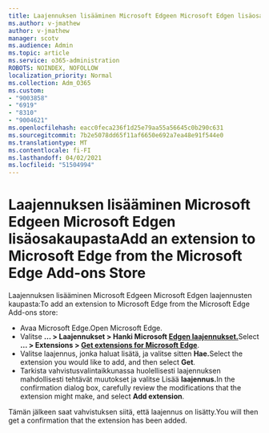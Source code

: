 ```yaml
---
title: Laajennuksen lisääminen Microsoft Edgeen Microsoft Edgen lisäosakaupasta
ms.author: v-jmathew
author: v-jmathew
manager: scotv
ms.audience: Admin
ms.topic: article
ms.service: o365-administration
ROBOTS: NOINDEX, NOFOLLOW
localization_priority: Normal
ms.collection: Adm_O365
ms.custom:
- "9003858"
- "6919"
- "8310"
- "9004621"
ms.openlocfilehash: eacc0feca236f1d25e79aa55a56645c0b290c631
ms.sourcegitcommit: 7b2e5078dd65f11af6650e692a7ea48e91f544e0
ms.translationtype: MT
ms.contentlocale: fi-FI
ms.lasthandoff: 04/02/2021
ms.locfileid: "51504994"
---
```

# <a name="add-an-extension-to-microsoft-edge-from-the-microsoft-edge-add-ons-store"></a><span data-ttu-id="94ba6-102">Laajennuksen lisääminen Microsoft Edgeen Microsoft Edgen lisäosakaupasta</span><span class="sxs-lookup"><span data-stu-id="94ba6-102">Add an extension to Microsoft Edge from the Microsoft Edge Add-ons Store</span></span>

<span data-ttu-id="94ba6-103">Laajennuksen lisääminen Microsoft Edgeen Microsoft Edgen laajennusten kaupasta:</span><span class="sxs-lookup"><span data-stu-id="94ba6-103">To add an extension to Microsoft Edge from the Microsoft Edge Add-ons store:</span></span>

- <span data-ttu-id="94ba6-104">Avaa Microsoft Edge.</span><span class="sxs-lookup"><span data-stu-id="94ba6-104">Open Microsoft Edge.</span></span>
- <span data-ttu-id="94ba6-105">Valitse **... > Laajennukset > Hanki Microsoft [Edgen laajennukset.](https://go.microsoft.com/fwlink/?linkid=2136408)**</span><span class="sxs-lookup"><span data-stu-id="94ba6-105">Select **... > Extensions > [Get extensions for Microsoft Edge](https://go.microsoft.com/fwlink/?linkid=2136408)**.</span></span>
- <span data-ttu-id="94ba6-106">Valitse laajennus, jonka haluat lisätä, ja valitse sitten **Hae.**</span><span class="sxs-lookup"><span data-stu-id="94ba6-106">Select the extension you would like to add, and then select **Get**.</span></span>
- <span data-ttu-id="94ba6-107">Tarkista vahvistusvalintaikkunassa huolellisesti laajennuksen mahdollisesti tehtävät muutokset ja valitse Lisää **laajennus.**</span><span class="sxs-lookup"><span data-stu-id="94ba6-107">In the confirmation dialog box, carefully review the modifications that the extension might make, and select **Add extension**.</span></span>

<span data-ttu-id="94ba6-108">Tämän jälkeen saat vahvistuksen siitä, että laajennus on lisätty.</span><span class="sxs-lookup"><span data-stu-id="94ba6-108">You will then get a confirmation that the extension has been added.</span></span>
